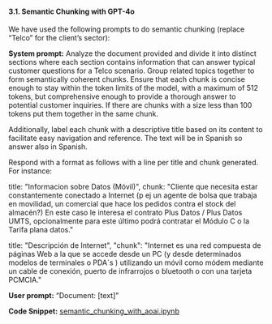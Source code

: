 #### 3.1. Semantic Chunking with GPT-4o

We have used the following prompts to do semantic chunking (replace “Telco” for the client’s sector):

**System prompt:** Analyze the document provided and divide it into distinct sections where each section contains information that can answer typical customer questions for a Telco scenario. Group related topics together to form semantically coherent chunks. Ensure that each chunk is concise enough to stay within the token limits of the model, with a maximum of 512 tokens, but comprehensive enough to provide a thorough answer to potential customer inquiries. If there are chunks with a size less than 100 tokens put them together in the same chunk.

Additionally, label each chunk with a descriptive title based on its content to facilitate easy navigation and reference. The text will be in Spanish so answer also in Spanish.

Respond with a format as follows with a line per title and chunk generated. For instance:

title: "Informacion sobre Datos (Móvil)", chunk: "Cliente que necesita estar constantemente conectado a Internet (p ej un agente de bolsa que trabaja en movilidad, un comercial que hace los pedidos contra el stock del almacén?) En este caso le interesa el contrato Plus Datos / Plus Datos UMTS, opcionalmente para este último podrá contratar el Módulo C  o la Tarifa plana datos."

title: "Descripción de Internet", "chunk": "Internet es una red compuesta de páginas Web a la que se accede desde un PC (y desde determinados modelos de terminales o PDA´s ) utilizando un móvil como módem mediante un cable de conexión, puerto de infrarrojos o bluetooth o con una tarjeta PCMCIA."

**User prompt:** “Document: \[text\]”

**Code Snippet:**
[semantic_chunking_with_aoai.ipynb](./semantic_chunking_with_aoai.ipynb)